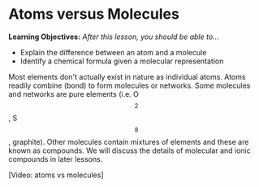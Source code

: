 # Atoms versus Molecules

**Learning Objectives:** _After this lesson, you should be able to…_

* Explain the difference between an atom and a molecule
* Identify a chemical formula given a molecular representation



Most elements don't actually exist in nature as individual atoms.  Atoms readily combine (bond) to form molecules or networks.  Some molecules and networks are pure elements (i.e. O$$_2$$, S$$_8$$, graphite).  Other molecules contain mixtures of elements and these are known as compounds.  We will discuss the details of molecular and ionic compounds in later lessons.  

 [Video: atoms vs molecules] 

